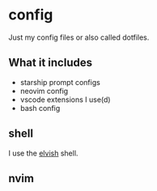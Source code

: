 # config

Just my config files or also called dotfiles.

## What it includes

- starship prompt configs
- neovim config
- vscode extensions I use(d)
- bash config

## shell

I use the [elvish](https://elv.sh/get/) shell.

## nvim

<!-- TODO: 2025-08-08 Finish this section... -->
